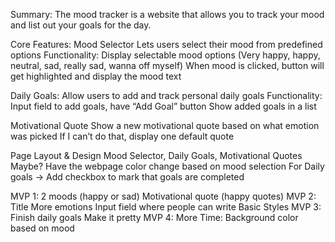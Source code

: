 Summary: The mood tracker is a website that allows you to track your mood and list out your goals for the day.

Core Features: Mood Selector Lets users select their mood from predefined options Functionality: Display selectable mood options (Very happy, happy, neutral, sad, really sad, wanna off myself) When mood is clicked, button will get highlighted and display the mood text

Daily Goals: Allow users to add and track personal daily goals Functionality: Input field to add goals, have “Add Goal” button Show added goals in a list

Motivational Quote Show a new motivational quote based on what emotion was picked If I can’t do that, display one default quote

Page Layout & Design Mood Selector, Daily Goals, Motivational Quotes Maybe? Have the webpage color change based on mood selection For Daily goals -> Add checkbox to mark that goals are completed


MVP 1: 2 moods (happy or sad) Motivational quote (happy quotes)
MVP 2: Title More emotions Input field where people can write Basic Styles
MVP 3: Finish daily goals Make it pretty
MVP 4: More Time: Background color based on mood
